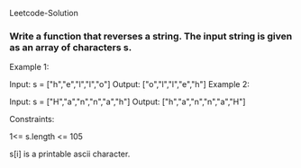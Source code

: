  Leetcode-Solution 
<h3>Write a function that reverses a string. The input string is given as an array of characters s.</h3>

 

Example 1:

Input: s = ["h","e","l","l","o"]
Output: ["o","l","l","e","h"]
Example 2:

Input: s = ["H","a","n","n","a","h"]
Output: ["h","a","n","n","a","H"]
 

Constraints:

1<= s.length <= 105

s[i] is a printable ascii character.
